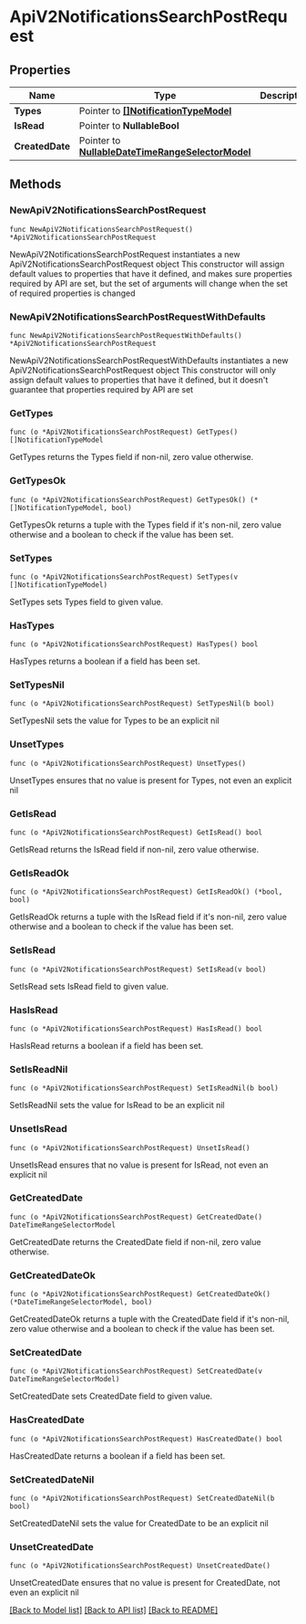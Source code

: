 # ApiV2NotificationsSearchPostRequest

## Properties

Name | Type | Description | Notes
------------ | ------------- | ------------- | -------------
**Types** | Pointer to [**[]NotificationTypeModel**](NotificationTypeModel.md) |  | [optional] 
**IsRead** | Pointer to **NullableBool** |  | [optional] 
**CreatedDate** | Pointer to [**NullableDateTimeRangeSelectorModel**](DateTimeRangeSelectorModel.md) |  | [optional] 

## Methods

### NewApiV2NotificationsSearchPostRequest

`func NewApiV2NotificationsSearchPostRequest() *ApiV2NotificationsSearchPostRequest`

NewApiV2NotificationsSearchPostRequest instantiates a new ApiV2NotificationsSearchPostRequest object
This constructor will assign default values to properties that have it defined,
and makes sure properties required by API are set, but the set of arguments
will change when the set of required properties is changed

### NewApiV2NotificationsSearchPostRequestWithDefaults

`func NewApiV2NotificationsSearchPostRequestWithDefaults() *ApiV2NotificationsSearchPostRequest`

NewApiV2NotificationsSearchPostRequestWithDefaults instantiates a new ApiV2NotificationsSearchPostRequest object
This constructor will only assign default values to properties that have it defined,
but it doesn't guarantee that properties required by API are set

### GetTypes

`func (o *ApiV2NotificationsSearchPostRequest) GetTypes() []NotificationTypeModel`

GetTypes returns the Types field if non-nil, zero value otherwise.

### GetTypesOk

`func (o *ApiV2NotificationsSearchPostRequest) GetTypesOk() (*[]NotificationTypeModel, bool)`

GetTypesOk returns a tuple with the Types field if it's non-nil, zero value otherwise
and a boolean to check if the value has been set.

### SetTypes

`func (o *ApiV2NotificationsSearchPostRequest) SetTypes(v []NotificationTypeModel)`

SetTypes sets Types field to given value.

### HasTypes

`func (o *ApiV2NotificationsSearchPostRequest) HasTypes() bool`

HasTypes returns a boolean if a field has been set.

### SetTypesNil

`func (o *ApiV2NotificationsSearchPostRequest) SetTypesNil(b bool)`

 SetTypesNil sets the value for Types to be an explicit nil

### UnsetTypes
`func (o *ApiV2NotificationsSearchPostRequest) UnsetTypes()`

UnsetTypes ensures that no value is present for Types, not even an explicit nil
### GetIsRead

`func (o *ApiV2NotificationsSearchPostRequest) GetIsRead() bool`

GetIsRead returns the IsRead field if non-nil, zero value otherwise.

### GetIsReadOk

`func (o *ApiV2NotificationsSearchPostRequest) GetIsReadOk() (*bool, bool)`

GetIsReadOk returns a tuple with the IsRead field if it's non-nil, zero value otherwise
and a boolean to check if the value has been set.

### SetIsRead

`func (o *ApiV2NotificationsSearchPostRequest) SetIsRead(v bool)`

SetIsRead sets IsRead field to given value.

### HasIsRead

`func (o *ApiV2NotificationsSearchPostRequest) HasIsRead() bool`

HasIsRead returns a boolean if a field has been set.

### SetIsReadNil

`func (o *ApiV2NotificationsSearchPostRequest) SetIsReadNil(b bool)`

 SetIsReadNil sets the value for IsRead to be an explicit nil

### UnsetIsRead
`func (o *ApiV2NotificationsSearchPostRequest) UnsetIsRead()`

UnsetIsRead ensures that no value is present for IsRead, not even an explicit nil
### GetCreatedDate

`func (o *ApiV2NotificationsSearchPostRequest) GetCreatedDate() DateTimeRangeSelectorModel`

GetCreatedDate returns the CreatedDate field if non-nil, zero value otherwise.

### GetCreatedDateOk

`func (o *ApiV2NotificationsSearchPostRequest) GetCreatedDateOk() (*DateTimeRangeSelectorModel, bool)`

GetCreatedDateOk returns a tuple with the CreatedDate field if it's non-nil, zero value otherwise
and a boolean to check if the value has been set.

### SetCreatedDate

`func (o *ApiV2NotificationsSearchPostRequest) SetCreatedDate(v DateTimeRangeSelectorModel)`

SetCreatedDate sets CreatedDate field to given value.

### HasCreatedDate

`func (o *ApiV2NotificationsSearchPostRequest) HasCreatedDate() bool`

HasCreatedDate returns a boolean if a field has been set.

### SetCreatedDateNil

`func (o *ApiV2NotificationsSearchPostRequest) SetCreatedDateNil(b bool)`

 SetCreatedDateNil sets the value for CreatedDate to be an explicit nil

### UnsetCreatedDate
`func (o *ApiV2NotificationsSearchPostRequest) UnsetCreatedDate()`

UnsetCreatedDate ensures that no value is present for CreatedDate, not even an explicit nil

[[Back to Model list]](../README.md#documentation-for-models) [[Back to API list]](../README.md#documentation-for-api-endpoints) [[Back to README]](../README.md)


